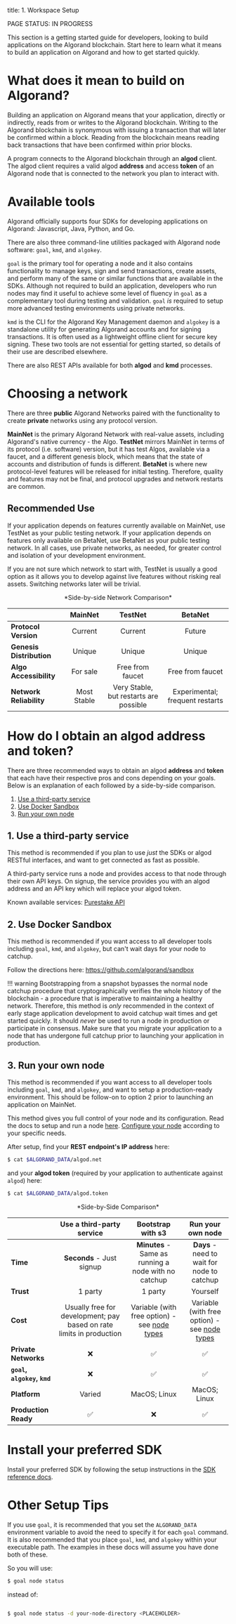 title: 1. Workspace Setup

PAGE STATUS: IN PROGRESS

This section is a getting started guide for developers, looking to build applications on the Algorand blockchain. Start here to learn what it means to build an application on Algorand and how to get started quickly.

# What does it mean to build on Algorand?
Building an application on Algorand means that your application, directly or indirectly, reads from or writes to the Algorand blockchain. Writing to the Algorand blockchain is synonymous with issuing a transaction that will later be confirmed within a block. Reading from the blockchain means reading back transactions that have been confirmed within prior blocks.

A program connects to the Algorand blockchain through an **algod** client. The algod client requires a valid algod **address** and access **token** of an Algorand node that is connected to the network you plan to interact with. 

# Available tools
Algorand officially supports four SDKs for developing applications on Algorand: Javascript<LINK>, Java, Python, and Go. 

There are also three command-line utilities packaged with Algorand node software: `goal`, `kmd`, and `algokey`.

`goal` is the primary tool for operating a node and it also contains functionality to manage keys, sign and send transactions, create assets, and perform many of the same or similar functions that are available in the SDKs. Although not required to build an application, developers who run nodes may find it useful to achieve some level of fluency in `goal` as a complementary tool during testing and validation. `goal` _is_ required to setup more advanced testing environments using private networks.

`kmd` is the CLI for the Algorand Key Management daemon and `algokey` is a standalone utility for generating Algorand accounts and for signing transactions. It is often used as a lightweight offline client for secure key signing. These two tools are not essential for getting started, so details of their use are described elsewhere.

There are also REST APIs available for both **algod** and **kmd** processes.

# Choosing a network
There are three **public** Algorand Networks paired with the functionality to create **private** networks using any protocol version. 

**MainNet** <LINK> is the primary Algorand Network with real-value assets, including Algorand's native currency - the Algo. **TestNet** <LINK> mirrors MainNet in terms of its protocol (i.e. software) version, but it has test Algos, available via a faucet, and a different genesis block, which means that the state of accounts and distribution of funds is different.  **BetaNet** is where new protocol-level features will be released for initial testing. Therefore, quality and features may not be final, and protocol upgrades and network restarts are common. <LINK>

 
## Recommended Use
If your application depends on features currently available on MainNet, use TestNet as your public testing network. If your application depends on features only available on BetaNet, use BetaNet as your public testing network. In all cases, use private networks, as needed, for greater control and isolation of your development environment.

If you are not sure which network to start with, TestNet is usually a good option as it allows you to develop against live features without risking real assets. Switching networks later will be trivial.

<center>*Side-by-side Network Comparison*</center>

 || **MainNet** | **TestNet** | **BetaNet** | 
:-- |:-------------:| :-------------: | :-------------: | 
**Protocol Version** | Current | Current| Future | Any |
**Genesis Distribution** | Unique | Unique | Unique | Any |
**Algo Accessibility** | For sale | Free from faucet | Free from faucet | 
**Network Reliability**         | Most Stable  | Very Stable, but restarts are possible | Experimental; frequent restarts | 

# How do I obtain an algod address and token?
There are three recommended ways to obtain an algod **address** and **token** that each have their respective pros and cons depending on your goals. Below is an explanation of each followed by a side-by-side comparison.

1. [Use a third-party service](#1-use-a-third-party-service)
2. [Use Docker Sandbox](#2-bootstrap-from-s3)
3. [Run your own node](#3-run-your-own-node)

## 1. Use a third-party service

This method is recommended if you plan to use _just_ the SDKs or algod RESTful interfaces, and want to get connected as fast as possible.

A third-party service runs a node and provides access to that node through their own API keys. On signup, the service provides you with an algod address and an API key which will replace your algod token.

Known available services: [Purestake API](https://developer.purestake.io/)

## 2. Use Docker Sandbox

This method is recommended if you want access to all developer tools including `goal`, `kmd`, and `algokey`, but can't wait days for your node to catchup.


Follow the directions here: https://github.com/algorand/sandbox

!!! warning
	Bootstrapping from a snapshot bypasses the normal node catchup procedure that cryptographically verifies the whole history of the blockchain - a procedure that is imperative to maintaining a healthy network. Therefore, this method is *only* recommended in the context of early stage application development to avoid catchup wait times and get started quickly. It should *never* be used to run a node in production or participate in consensus. Make sure that you migrate your application to a node that has undergone full catchup prior to launching your application in production.

## 3. Run your own node

This method is recommended if you want access to all developer tools including `goal`, `kmd`, and `algokey`, and want to setup a production-ready environment. This should be follow-on to option 2 prior to launching an application on MainNet.

  
This method gives you full control of your node and its configuration. Read the docs to setup and run a node [here](../network-participation/run-a-node/types.md). [Configure your node](../network-participation/run-a-node/config.md) according to your specific needs.

After setup, find your **REST endpoint's IP address** here:

```bash
$ cat $ALGORAND_DATA/algod.net
```

and your **algod token** (required by your application to authenticate against `algod`) here:

```bash
$ cat $ALGORAND_DATA/algod.token
```

<center>*Side-by-Side Comparison*</center>

 || Use a third-party service | Bootstrap with s3 | Run your own node |
:-- |:-------------:| :-------------: | :-------------: |
**Time**         | **Seconds** - Just signup| **Minutes** - Same as running a node with no catchup	| **Days** - need to wait for node to catchup
**Trust**         | 1 party       | 1 party	| Yourself 
**Cost**         | Usually free for development; pay based on rate limits in production | Variable (with free option) - see [node types](../network-participation/run-a-node/types.md)	| Variable (with free option) - see [node types](../network-participation/run-a-node/types.md)	
**Private Networks**| ❌ | ✅ | ✅
**`goal`, `algokey`, `kmd`**| ❌ | ✅ | ✅
**Platform**|Varied|MacOS; Linux|MacOS; Linux|
**Production Ready**| ✅ | ❌ | ✅

# Install your preferred SDK
Install your preferred SDK by following the setup instructions in the [SDK reference docs](../reference-docs/sdks.md).

# Other Setup Tips

If you use `goal`, it is recommended that you set the `ALGORAND_DATA` environment variable to avoid the need to specify it for each `goal` command. It is also recommended that you place `goal`, `kmd`, and `algokey` within your executable path. The examples in these docs will assume you have done both of these.

So you will use:

```bash
$ goal node status 
```

instead of:

```bash

$ goal node status -d your-node-directory <PLACEHOLDER>
```


